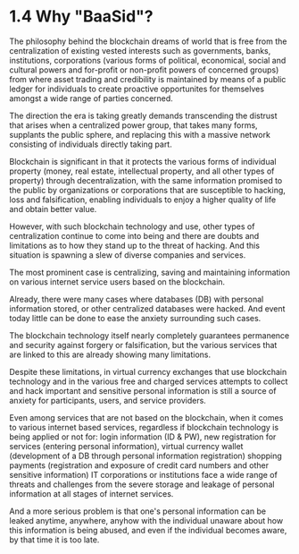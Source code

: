 # 1.4 Why "BaaSid"?

The philosophy behind the blockchain dreams of world that is free from the centralization of existing vested interests such as governments, banks, institutions, corporations (various forms of political, economical, social and cultural powers and for-profit or non-profit powers of concerned groups) from where asset trading and credibility is maintained by means of a public ledger for individuals to create proactive opportunites for themselves amongst a wide range of parties concerned.

The direction the era is taking greatly demands transcending the distrust that arises when a centralized power group, that takes many forms, supplants the public sphere, and replacing this with a massive network consisting of individuals directly taking part.

Blockchain is significant in that it protects the various forms of individual property (money, real estate, intellectual property, and all other types of property) through decentralization, with the same information promised to the public by organizations or corporations that are susceptible to hacking, loss and falsification, enabling individuals to enjoy a higher quality of life and obtain better value.

However, with such blockchain technology and use, other types of centralization continue to come into being and there are doubts and limitations as to how they stand up to the threat of hacking. And this situation is spawning a slew of diverse companies and services.

The most prominent case is centralizing, saving and maintaining information on various internet service users based on the blockchain.

Already, there were many cases where databases (DB) with personal information stored, or other centralized databases were hacked. And event today little can be done to ease the anxiety surrounding such cases.

The blockchain technology itself nearly completely guarantees permanence and security against forgery or falsification, but the various services that are linked to this are already showing many limitations.

Despite these limitations, in virtual currency exchanges that use blockchain technology and in the various free and charged services attempts to collect and hack important and sensitive personal information is still a source of anxiety for participants, users, and service providers.

Even among services that are not based on the blockchain, when it comes to various internet based services, regardless if blockchain technology is being applied or not for: login information (ID & PW), new registration for services (entering personal information), virtual currency wallet (development of a DB through personal information registration) shopping payments (registration and exposure of credit card numbers and other sensitive information) IT corporations or institutions face a wide range of threats and challenges from the severe storage and leakage of personal information at all stages of internet services.

And a more serious problem is that one's personal information can be leaked anytime, anywhere, anyhow with the individual unaware about how this information is being abused, and even if the individual becomes aware, by that time it is too late.
